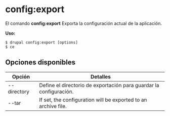 # config:export
El comando **config:export** Exporta la configuración actual de la aplicación.

**Uso:**
```
$ drupal config:export [options] 
$ ce  
```

## Opciones disponibles
Opción | Detalles
-------|-------------
--directory | Define el directorio de exportación para guardar la configuración.
--tar | If set, the configuration will be exported to an archive file.
